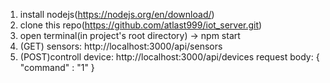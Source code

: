 1. install nodejs(https://nodejs.org/en/download/)
2. clone this repo(https://github.com/atlast999/iot_server.git)
3. open terminal(in project's root directory) -> npm start
4. (GET) sensors: http://localhost:3000/api/sensors
5. (POST)controll device: http://localhost:3000/api/devices
request body:
{
  "command" : "1"
}
